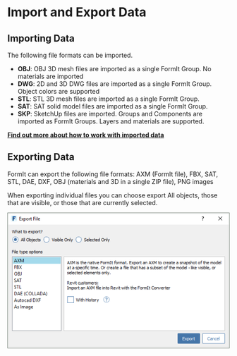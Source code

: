 # Import and Export Data

## Importing Data

The following file formats can be imported.

* **OBJ**: OBJ 3D mesh files are imported as a single FormIt Group. No materials are imported
* **DWG**: 2D and 3D DWG files are imported as a single FormIt Group. Object colors are supported
* **STL**:  STL 3D mesh files are imported as a single FormIt Group.
* **SAT**: SAT solid model files are imported as a single FormIt Group.
* **SKP**: SketchUp files are imported. Groups and Components are imported as FormIt Groups. Layers and materials are supported. 

[**Find out more about how to work with imported data**](../building-the-farnsworth-house/import-export-and-content-library.md)

## Exporting Data

FormIt can export the following file formats: AXM \(FormIt file\), FBX, SAT, STL, DAE, DXF, OBJ \(materials and 3D in a single ZIP file\), PNG images

When exporting individual files you can choose export All objects, those that are visible, or those that are currently selected.

![](../.gitbook/assets/export_data.png)

